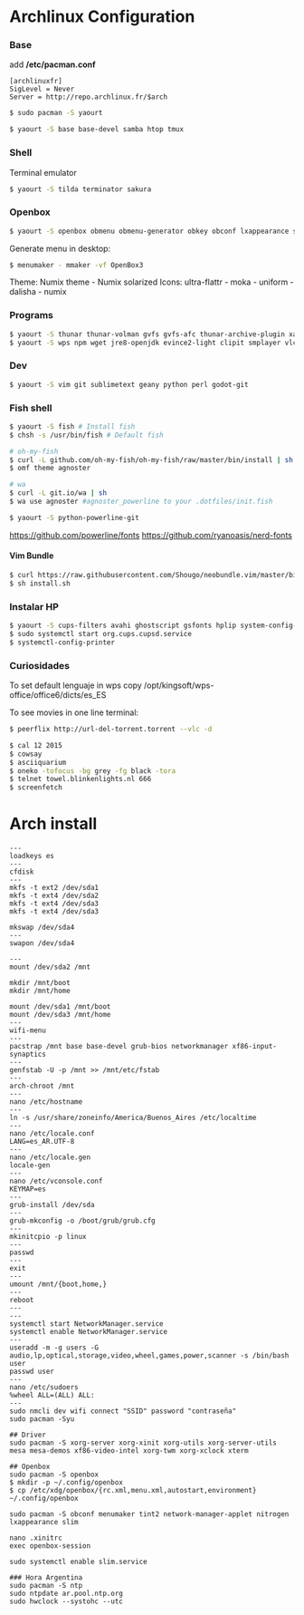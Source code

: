 # Archlinux Configuration

### Base
add **/etc/pacman.conf**
```
[archlinuxfr]
SigLevel = Never
Server = http://repo.archlinux.fr/$arch
```

```bash
$ sudo pacman -S yaourt
```

```bash
$ yaourt -S base base-devel samba htop tmux
```


### Shell
Terminal emulator
```bash
$ yaourt -S tilda terminator sakura
```

### Openbox
```bash
$ yaourt -S openbox obmenu obmenu-generator obkey obconf lxappearance slim slim-themes xorg-xev menumaker nitrogen tint2 pnmixer xscreensaver gmrun lxrandr plank
```

Generate menu in desktop:
```bash
$ menumaker - mmaker -vf OpenBox3
```

Theme: Numix theme - Numix solarized
Icons: ultra-flattr - moka - uniform - dalisha - numix

### Programs
```bash
$ yaourt -S thunar thunar-volman gvfs gvfs-afc thunar-archive-plugin xarchiver unrar unzip zip
$ yaourt -S wps npm wget jre8-openjdk evince2-light clipit smplayer vlc feh megasync transmission mlocate xdiskusage iceweasel chromium scrot popcorntime xclip iptraf tlp tlp-rdw alsa-utils alsa-ogg flashplugin
```

### Dev
```bash
$ yaourt -S vim git sublimetext geany python perl godot-git
```

### Fish shell
```bash
$ yaourt -S fish # Install fish
$ chsh -s /usr/bin/fish # Default fish

# oh-my-fish
$ curl -L github.com/oh-my-fish/oh-my-fish/raw/master/bin/install | sh
$ omf theme agnoster

# wa
$ curl -L git.io/wa | sh
$ wa use agnoster #agnoster_powerline to your .dotfiles/init.fish

$ yaourt -S python-powerline-git
```

https://github.com/powerline/fonts
https://github.com/ryanoasis/nerd-fonts

#### Vim Bundle
```bash
$ curl https://raw.githubusercontent.com/Shougo/neobundle.vim/master/bin/install.sh > install.sh
$ sh install.sh
```



### Instalar HP
```bash
$ yaourt -S cups-filters avahi ghostscript gsfonts hplip system-config-printer
$ sudo systemctl start org.cups.cupsd.service
$ systemctl-config-printer
```

### Curiosidades
To set default lenguaje in wps copy /opt/kingsoft/wps-office/office6/dicts/es_ES

To see movies in one line terminal:
```bash
$ peerflix http://url-del-torrent.torrent --vlc -d
```
```bash
$ cal 12 2015
$ cowsay
$ asciiquarium
$ oneko -tofocus -bg grey -fg black -tora
$ telnet towel.blinkenlights.nl 666
$ screenfetch
```


# Arch install

```
---
loadkeys es
---
cfdisk
---
mkfs -t ext2 /dev/sda1
mkfs -t ext4 /dev/sda2
mkfs -t ext4 /dev/sda3
mkfs -t ext4 /dev/sda3

mkswap /dev/sda4
---
swapon /dev/sda4

---
mount /dev/sda2 /mnt

mkdir /mnt/boot
mkdir /mnt/home

mount /dev/sda1 /mnt/boot
mount /dev/sda3 /mnt/home
---
wifi-menu
---
pacstrap /mnt base base-devel grub-bios networkmanager xf86-input-synaptics
---
genfstab -U -p /mnt >> /mnt/etc/fstab
---
arch-chroot /mnt
---
nano /etc/hostname
---
ln -s /usr/share/zoneinfo/America/Buenos_Aires /etc/localtime
---
nano /etc/locale.conf
LANG=es_AR.UTF-8
---
nano /etc/locale.gen
locale-gen
---
nano /etc/vconsole.conf
KEYMAP=es
---
grub-install /dev/sda
---
grub-mkconfig -o /boot/grub/grub.cfg
---
mkinitcpio -p linux
---
passwd
---
exit
---
umount /mnt/{boot,home,}
---
reboot
---
---
systemctl start NetworkManager.service
systemctl enable NetworkManager.service
---
useradd -m -g users -G audio,lp,optical,storage,video,wheel,games,power,scanner -s /bin/bash user
passwd user
---
nano /etc/sudoers
%wheel ALL=(ALL) ALL:
---
sudo nmcli dev wifi connect "SSID" password "contraseña"
sudo pacman -Syu

## Driver
sudo pacman -S xorg-server xorg-xinit xorg-utils xorg-server-utils mesa mesa-demos xf86-video-intel xorg-twm xorg-xclock xterm

## Openbox
sudo pacman -S openbox
$ mkdir -p ~/.config/openbox
$ cp /etc/xdg/openbox/{rc.xml,menu.xml,autostart,environment} ~/.config/openbox

sudo pacman -S obconf menumaker tint2 network-manager-applet nitrogen lxappearance slim

nano .xinitrc
exec openbox-session

sudo systemctl enable slim.service

### Hora Argentina
sudo pacman -S ntp
sudo ntpdate ar.pool.ntp.org
sudo hwclock --systohc --utc
```
